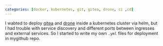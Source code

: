 ```yaml
---
categories: [docker, kubernetes, git, gitea, drone, ci ,cd]
---
```

I wabted to deploy [gitea](http://gitea.io) and [drone](http://drone.io) inside a kubernetes cluster via helm, but I had trouble with service discovery and different ports between ingresses and external services. So I started to write my own `.yml` files for deployment in mygithub repo. 

